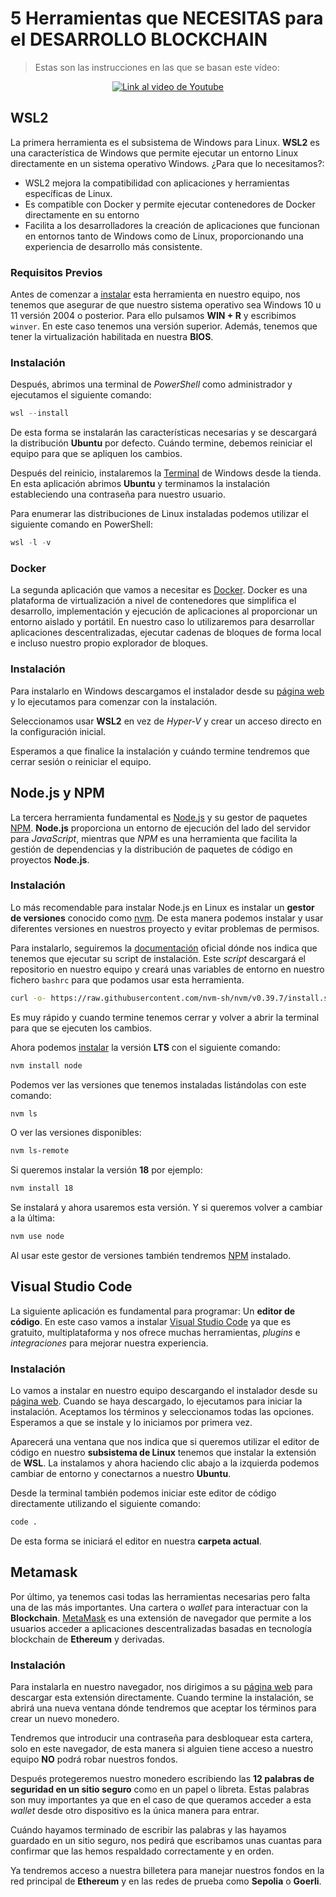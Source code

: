 # 5 Herramientas que NECESITAS para el DESARROLLO BLOCKCHAIN

> Estas son las instrucciones en las que se basan este vídeo:

<p align="center">
  <a href="https://www.youtube.com/watch?v=wZu1gKwz8V8">
    <img src="https://img.youtube.com/vi/wZu1gKwz8V8/hqdefault.jpg" alt="Link al video de Youtube">
  </a>
</p>

## WSL2

La primera herramienta es el subsistema de Windows para Linux. **WSL2** es una característica de Windows que permite ejecutar un entorno Linux directamente en un sistema operativo Windows. ¿Para que lo necesitamos?:

- WSL2 mejora la compatibilidad con aplicaciones y herramientas específicas de Linux.
- Es compatible con Docker y permite ejecutar contenedores de Docker directamente en su entorno
- Facilita a los desarrolladores la creación de aplicaciones que funcionan en entornos tanto de Windows como de Linux, proporcionando una experiencia de desarrollo más consistente.

### Requisitos Previos

Antes de comenzar a [instalar](https://learn.microsoft.com/es-es/windows/wsl/install) esta herramienta en nuestro equipo, nos tenemos que asegurar de que nuestro sistema operativo sea Windows 10 u 11 versión 2004 o posterior. Para ello pulsamos **WIN + R** y escribimos `winver`. En este caso tenemos una versión superior. Además, tenemos que tener la virtualización habilitada en nuestra **BIOS**.

### Instalación

Después, abrimos una terminal de _PowerShell_ como administrador y ejecutamos el siguiente comando:

```powershell
wsl --install
```

De esta forma se instalarán las características necesarias y se descargará la distribución **Ubuntu** por defecto. Cuándo termine, debemos reiniciar el equipo para que se apliquen los cambios.

Después del reinicio, instalaremos la [Terminal](https://apps.microsoft.com/detail/9n0dx20hk701?rtc=1&hl=es-es&gl=ES) de Windows desde la tienda. En esta aplicación abrimos **Ubuntu** y terminamos la instalación estableciendo una contraseña para nuestro usuario.

Para enumerar las distribuciones de Linux instaladas podemos utilizar el siguiente comando en PowerShell:

```powershell
wsl -l -v
```

### Docker

La segunda aplicación que vamos a necesitar es [Docker](https://www.docker.com/). Docker es una plataforma de virtualización a nivel de contenedores que simplifica el desarrollo, implementación y ejecución de aplicaciones al proporcionar un entorno aislado y portátil. En nuestro caso lo utilizaremos para desarrollar aplicaciones descentralizadas, ejecutar cadenas de bloques de forma local e incluso nuestro propio explorador de bloques.

### Instalación

Para instalarlo en Windows descargamos el instalador desde su [página web](https://www.docker.com/products/docker-desktop/) y lo ejecutamos para comenzar con la instalación.

Seleccionamos usar **WSL2** en vez de _Hyper-V_ y crear un acceso directo en la configuración inicial.

Esperamos a que finalice la instalación y cuándo termine tendremos que cerrar sesión o reiniciar el equipo.

## Node.js y NPM

La tercera herramienta fundamental es [Node.js](https://nodejs.org/) y su gestor de paquetes [NPM](https://www.npmjs.com/). **Node.js** proporciona un entorno de ejecución del lado del servidor para _JavaScript_, mientras que _NPM_ es una herramienta que facilita la gestión de dependencias y la distribución de paquetes de código en proyectos **Node.js**.

### Instalación

Lo más recomendable para instalar Node.js en Linux es instalar un **gestor de versiones** conocido como [nvm](https://github.com/nvm-sh/nvm). De esta manera podemos instalar y usar diferentes versiones en nuestros proyecto y evitar problemas de permisos.

Para instalarlo, seguiremos la [documentación](https://github.com/nvm-sh/nvm?tab=readme-ov-file#installing-and-updating) oficial dónde nos indica que tenemos que ejecutar su script de instalación. Este _script_ descargará el repositorio en nuestro equipo y creará unas variables de entorno en nuestro fichero `bashrc` para que podamos usar esta herramienta.

```bash
curl -o- https://raw.githubusercontent.com/nvm-sh/nvm/v0.39.7/install.sh | bash
```

Es muy rápido y cuando termine tenemos cerrar y volver a abrir la terminal para que se ejecuten los cambios.

Ahora podemos [instalar](https://github.com/nvm-sh/nvm?tab=readme-ov-file#usage) la versión **LTS** con el siguiente comando:

```bash
nvm install node
```

Podemos ver las versiones que tenemos instaladas listándolas con este comando:

```bash
nvm ls
```

O ver las versiones disponibles:

```bash
nvm ls-remote
```

Si queremos instalar la versión **18** por ejemplo:

```bash
nvm install 18
```

Se instalará y ahora usaremos esta versión. Y si queremos volver a cambiar a la última:

```bash
nvm use node
```

Al usar este gestor de versiones también tendremos [NPM](https://docs.npmjs.com/downloading-and-installing-node-js-and-npm#using-a-node-version-manager-to-install-nodejs-and-npm) instalado.

## Visual Studio Code

La siguiente aplicación es fundamental para programar: Un **editor de código**. En este caso vamos a instalar [Visual Studio Code](https://code.visualstudio.com/) ya que es gratuito, multiplataforma y nos ofrece muchas herramientas, _plugins_ e _integraciones_ para mejorar nuestra experiencia.

### Instalación

Lo vamos a instalar en nuestro equipo descargando el instalador desde su [página web](https://code.visualstudio.com/Download). Cuando se haya descargado, lo ejecutamos para iniciar la instalación. Aceptamos los términos y seleccionamos todas las opciones. Esperamos a que se instale y lo iniciamos por primera vez.

Aparecerá una ventana que nos indica que si queremos utilizar el editor de código en nuestro **subsistema de Linux** tenemos que instalar la extensión de **WSL**. La instalamos y ahora haciendo clic abajo a la izquierda podemos cambiar de entorno y conectarnos a nuestro **Ubuntu**.

Desde la terminal también podemos iniciar este editor de código directamente utilizando el siguiente comando:

```bash
code .
```

De esta forma se iniciará el editor en nuestra **carpeta actual**.

## Metamask

Por último, ya tenemos casi todas las herramientas necesarias pero falta una de las más importantes. Una cartera o _wallet_ para interactuar con la **Blockchain**. [MetaMask](https://metamask.io/) es una extensión de navegador que permite a los usuarios acceder a aplicaciones descentralizadas basadas en tecnología blockchain de **Ethereum** y derivadas.

### Instalación

Para instalarla en nuestro navegador, nos dirigimos a su [página web](https://metamask.io/download/) para descargar esta extensión directamente. Cuando termine la instalación, se abrirá una nueva ventana dónde tendremos que aceptar los términos para crear un nuevo monedero.

Tendremos que introducir una contraseña para desbloquear esta cartera, solo en este navegador, de esta manera si alguien tiene acceso a nuestro equipo **NO** podrá robar nuestros fondos.

Después protegeremos nuestro monedero escribiendo las **12 palabras de seguridad en un sitio seguro** como en un papel o libreta. Estas palabras son muy importantes ya que en el caso de que queramos acceder a esta _wallet_ desde otro dispositivo es la única manera para entrar.

Cuándo hayamos terminado de escribir las palabras y las hayamos guardado en un sitio seguro, nos pedirá que escribamos unas cuantas para confirmar que las hemos respaldado correctamente y en orden.

Ya tendremos acceso a nuestra billetera para manejar nuestros fondos en la red principal de **Ethereum** y en las redes de prueba como **Sepolia** o **Goerli**.
